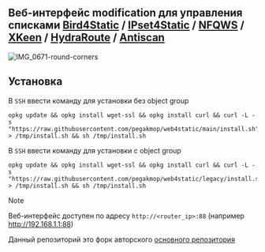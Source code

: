 ## Веб-интерфейс modification для управления списками [Bird4Static](https://github.com/DennoN-RUS/Bird4Static) / [IPset4Static](https://github.com/DennoN-RUS/IPset4Static) / [NFQWS](https://github.com/Anonym-tsk/nfqws-keenetic) / [XKeen](https://github.com/Skrill0/XKeen) / [HydraRoute](https://github.com/Ground-Zerro/HydraRoute) / [Antiscan](https://github.com/dimon27254/antiscan)

![IMG_0671-round-corners](https://github.com/user-attachments/assets/8b0e44b3-bf50-464f-b389-04a7e8f8f29c)

## Установка

В `SSH` ввести команду для установки без object group
```shell
opkg update && opkg install wget-ssl && opkg install curl && curl -L -s "https://raw.githubusercontent.com/pegakmop/web4static/main/install.sh" > /tmp/install.sh && sh /tmp/install.sh
```
В `SSH` ввести команду для установки с object group
```shell
opkg update && opkg install wget-ssl && opkg install curl && curl -L -s "https://raw.githubusercontent.com/pegakmop/web4static/legacy/install.sh" > /tmp/install.sh && sh /tmp/install.sh
```

> [!NOTE]
> Веб-интерфейс доступен по адресу `http://<router_ip>:88` (например http://192.168.1.1:88)<br/>


Данный репозиторий это форк авторского [основного репозитория](https://github.com/spatiumstas/web4static)
